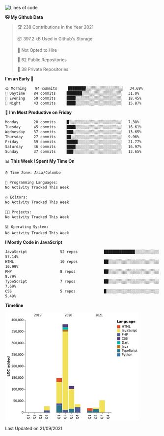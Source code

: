 
<!--START_SECTION:waka-->
![Lines of code](https://img.shields.io/badge/From%20Hello%20World%20I%27ve%20Written-806160%20lines%20of%20code-blue)

**🐱 My Github Data** 

> 🏆 238 Contributions in the Year 2021
 > 
> 📦 397.2 kB Used in Github's Storage 
 > 
> 🚫 Not Opted to Hire
 > 
> 📜 62 Public Repositories 
 > 
> 🔑 38 Private Repositories  
 > 
**I'm an Early 🐤** 

```text
🌞 Morning    94 commits     ████████░░░░░░░░░░░░░░░░░   34.69% 
🌆 Daytime    84 commits     ███████░░░░░░░░░░░░░░░░░░   31.0% 
🌃 Evening    50 commits     ████░░░░░░░░░░░░░░░░░░░░░   18.45% 
🌙 Night      43 commits     ████░░░░░░░░░░░░░░░░░░░░░   15.87%

```
📅 **I'm Most Productive on Friday** 

```text
Monday       20 commits     █░░░░░░░░░░░░░░░░░░░░░░░░   7.38% 
Tuesday      45 commits     ████░░░░░░░░░░░░░░░░░░░░░   16.61% 
Wednesday    37 commits     ███░░░░░░░░░░░░░░░░░░░░░░   13.65% 
Thursday     27 commits     ██░░░░░░░░░░░░░░░░░░░░░░░   9.96% 
Friday       59 commits     █████░░░░░░░░░░░░░░░░░░░░   21.77% 
Saturday     46 commits     ████░░░░░░░░░░░░░░░░░░░░░   16.97% 
Sunday       37 commits     ███░░░░░░░░░░░░░░░░░░░░░░   13.65%

```


📊 **This Week I Spent My Time On** 

```text
⌚︎ Time Zone: Asia/Colombo

💬 Programming Languages: 
No Activity Tracked This Week

🔥 Editors: 
No Activity Tracked This Week

🐱‍💻 Projects: 
No Activity Tracked This Week

💻 Operating System: 
No Activity Tracked This Week

```

**I Mostly Code in JavaScript** 

```text
JavaScript               52 repos            ██████████████░░░░░░░░░░░   57.14% 
HTML                     10 repos            ██░░░░░░░░░░░░░░░░░░░░░░░   10.99% 
PHP                      8 repos             ██░░░░░░░░░░░░░░░░░░░░░░░   8.79% 
TypeScript               7 repos             ██░░░░░░░░░░░░░░░░░░░░░░░   7.69% 
CSS                      5 repos             █░░░░░░░░░░░░░░░░░░░░░░░░   5.49%

```


**Timeline**

![Chart not found](https://raw.githubusercontent.com/ccweerasinghe1994/ccweerasinghe1994/master/charts/bar_graph.png) 


 Last Updated on 21/09/2021
<!--END_SECTION:waka-->
